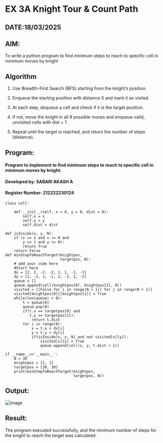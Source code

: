 # EX 3A Knight Tour & Count Path
## DATE:18/03/2025
## AIM:
To write a python program to find minimum steps to reach to specific cell in minimum moves by knight

## Algorithm
1. Use Breadth-First Search (BFS) starting from the knight’s position.
   
2. Enqueue the starting position with distance 0 and mark it as visited.
   
3. At each step, dequeue a cell and check if it is the target position.
   
4. If not, move the knight in all 8 possible moves and enqueue valid, unvisited cells with dist + 1.
   
5. Repeat until the target is reached, and return the number of steps (distance).
   
## Program:
#### Program to implement to find minimum steps to reach to specific cell in minimum moves by knight.
#### Developed by: SABARI AKASH A
#### Register Number: 212222230124

```PY
class cell:
     
    def __init__(self, x = 0, y = 0, dist = 0):
        self.x = x
        self.y = y
        self.dist = dist

def isInside(x, y, N):
    if (x >= 1 and x <= N and
        y >= 1 and y <= N):
        return True
    return False
def minStepToReachTarget(knightpos,
                         targetpos, N):
    # add your code here
    #Start here
    dx = [2, 2, -2, -2, 1, 1, -1, -1]
    dy = [1, -1, 1, -1, 2, -2, 2, -2]
    queue = []
    queue.append(cell(knightpos[0], knightpos[1], 0))
    visited = [[False for i in range(N + 1)] for j in range(N + 1)]
    visited[knightpos[0]][knightpos[1]] = True
    while(len(queue) > 0):
        t = queue[0]
        queue.pop(0)
        if(t.x == targetpos[0] and
           t.y == targetpos[1]):
            return t.dist
        for i in range(8):
            x = t.x + dx[i]
            y = t.y + dy[i]
            if(isInside(x, y, N) and not visited[x][y]):
                visited[x][y] = True
                queue.append(cell(x, y, t.dist + 1))
    
if __name__=='__main__':
    N = 30
    knightpos = [1, 1]
    targetpos = [30, 30]
    print(minStepToReachTarget(knightpos,
                               targetpos, N))
```

## Output:
![image](https://github.com/user-attachments/assets/748b3a6e-6c75-4c90-ac55-22b032a8dd34)





## Result:
The program executed successfully, and the minimum number of steps for the knight to reach the target was calculated.

